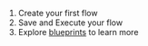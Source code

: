1. Create your first flow
2. Save and Execute your flow
3. Explore [blueprints](/blueprint) to learn more